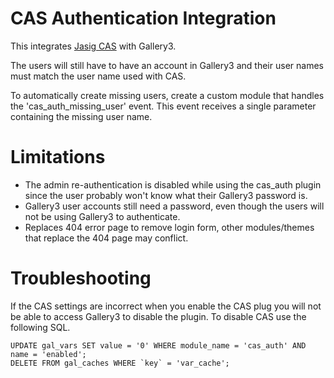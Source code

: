 CAS Authentication Integration
====

This integrates [Jasig CAS](http://www.jasig.org/cas) with Gallery3.

The users will still have to have an account in Gallery3 and their user names must match the user name used with CAS.

To automatically create missing users, create a custom module that handles the 'cas_auth_missing_user' event. This event
receives a single parameter containing the missing user name.

Limitations
====

* The admin re-authentication is disabled while using the cas_auth plugin since the user probably won't know what their
Gallery3 password is.
* Gallery3 user accounts still need a password, even though the users will not be using Gallery3 to authenticate.
* Replaces 404 error page to remove login form, other modules/themes that replace the 404 page may conflict.

Troubleshooting
====

If the CAS settings are incorrect when you enable the CAS plug you will not be able to access Gallery3 to disable the
plugin. To disable CAS use the following SQL.

    UPDATE gal_vars SET value = '0' WHERE module_name = 'cas_auth' AND name = 'enabled';
    DELETE FROM gal_caches WHERE `key` = 'var_cache';
